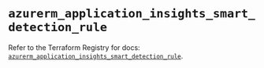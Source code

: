 # `azurerm_application_insights_smart_detection_rule`

Refer to the Terraform Registry for docs: [`azurerm_application_insights_smart_detection_rule`](https://registry.terraform.io/providers/hashicorp/azurerm/4.9.0/docs/resources/application_insights_smart_detection_rule).

